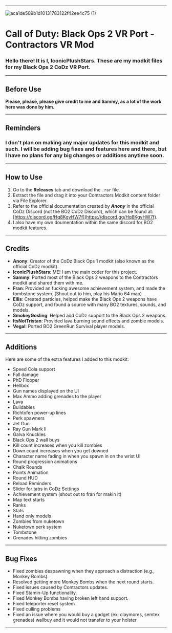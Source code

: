 
---
![aca1de509b1d10131783122f42ee4c75 (1)](https://github.com/user-attachments/assets/6da605af-cdd1-4c91-92cd-9adbb30d5710)

# Call of Duty: Black Ops 2 VR Port - Contractors VR Mod

### Hello there! It is I, IconicPlushStars. These are my modkit files for my Black Ops 2 CoDz VR Port.

---

## Before Use
**Please, please, please give credit to me and Sammy, as a lot of the work here was done by him.**

---

## Reminders

### I don't plan on making any major updates for this modkit and such. I will be adding bug fixes and features here and there, but I have no plans for any big changes or additions anytime soon.

---

## How to Use
1. Go to the **Releases** tab and download the `.rar` file.  
2. Extract the file and drag it into your Contractors Modkit content folder via File Explorer.  
3. Refer to the official documentation created by ***Anony*** in the official CoDz Discord (not the BO2 CoDz Discord), which can be found at: [https://discord.gg/Hq8KgvHW7f](https://discord.gg/Hq8KgvHW7f).  
4. I also have my own doumentation within the same discord for BO2 modkit features.
---

## Credits
- **Anony**: Creator of the CoDz Black Ops 1 modkit (also known as the official CoDz modkit).  
- **IconicPlushStars**: ME! I am the main coder for this project.
- **Sammy**: Ported most of the Black Ops 2 weapons to the Contractors modkit and shared them with me.
- **Fran**: Provided an fucking awesome achievement system, and made the tombstone system. (Shout out to him, play his Mario 64 map)
- **Ellis**: Created particles, helped make the Black Ops 2 weapons have CoDz support, and found a source with many BO2 textures, sounds, and models.  
- **SmokeyGosling**: Helped add CoDz support to the Black Ops 2 weapons.  
- **ItsNotTristan**: Provided lava burning sound effects and zombie models.  
- **Vegal**: Ported BO2 GreenRun Survival player models.  

---

## Additions
Here are some of the extra features I added to this modkit:  
- Speed Cola support  
- Fall damage  
- PhD Flopper  
- Hellbox  
- Gun names displayed on the UI  
- Max Ammo adding grenades to the player  
- Lava  
- Buildables  
- Richtofen power-up lines  
- Perk spawners  
- Jet Gun  
- Ray Gun Mark II  
- Galva Knuckles  
- Black Ops 2 wall buys  
- Kill count increases when you kill zombies  
- Down count increases when you get downed
- Character name fading in when you spawn in on the wrist UI
- Round progression animations
- Chalk Rounds
- Points Animation
- Round HUD
- Reload Reminders
- Slider for tabs in CoDz Settings
- Achievement system (shout out to fran for makin it)
- Map text starts
- Ranks
- Stats
- Hand only models
- Zombies from nuketown
- Nuketown perk system
- Tombstone
- Grenades hitting zombies
 
---

## Bug Fixes
- Fixed zombies despawning when they approach a distraction (e.g., Monkey Bombs).  
- Resolved getting more Monkey Bombs when the next round starts.  
- Fixed issues caused by Contractors updates.  
- Fixed Stamin-Up functionality.  
- Fixed Monkey Bombs having broken left hand support.
- Fixed teleporter reset system
- Fixed culling problems
- Fixed an issue where you would buy a gadget (ex: claymores, semtex grenades) wallbuy and it would not transfer to your holster
  
---
